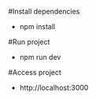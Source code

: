 
#Install dependencies
- npm install

#Run project
- npm run dev

#Access project
- http://localhost:3000
